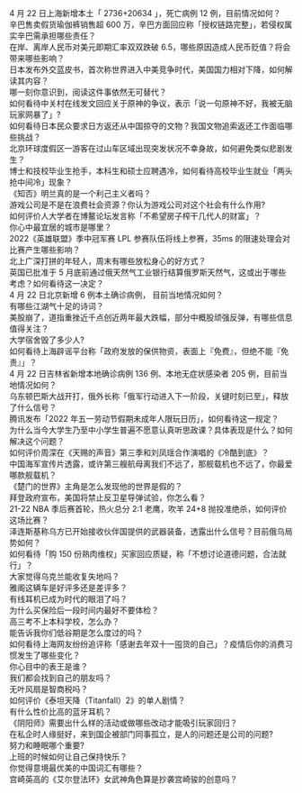 4 月 22 日上海新增本土「 2736+20634 」，死亡病例 12 例，目前情况如何？  
辛巴售卖假货瑜伽裤销售超 600 万，辛巴方面回应称「授权链路完整」，若侵权属实辛巴需承担哪些责任？  
在岸、离岸人民币对美元即期汇率双双跌破 6.5，哪些原因造成人民币贬值？将会带来哪些影响？  
日本发布外交蓝皮书，首次称世界进入中美竞争时代，美国国力相对下降，如何解读其内容？  
哪一刻你意识到，阅读这件事依然无可替代？  
如何看待中关村在线发文回应关于原神的争议，表示「说一句原神不好，我被无脑玩家网暴了」?  
如何看待日本民众要求日方返还从中国掠夺的文物？我国文物追索返还工作面临哪些挑战？  
北京环球度假区一游客在过山车区域出现突发状况不幸身故，如何避免类似悲剧发生？  
博士和技校毕业生抢手，本科生和硕士应聘遇冷，如何看待高校毕业生就业「两头抢中间冷」现象？  
《知否》明兰真的是一个利己主义者吗？  
游戏公司是不是在浪费社会资源？你认为游戏公司对这个社会有什么作用?  
如何评价人大学者在博鳌论坛发言称「不希望房子榨干几代人的财富」？  
你心中最宜居的城市是哪里？  
2022《英雄联盟》季中冠军赛 LPL 参赛队伍将线上参赛，35ms 的限速处理会对比赛产生哪些影响？  
北上广深打拼的年轻人，周末有哪些放松身心的好方式？  
英国已批准于 5 月底前通过俄天然气工业银行结算俄罗斯天然气，这或出于哪些考虑？如何看待这一决定？  
4 月 22 日北京新增 6 例本土确诊病例， 目前当地情况如何？  
有哪些江湖气十足的诗词？  
美股崩了，道指重挫近千点创近两年最大跌幅，部分中概股顽强反弹，有哪些信息值得关注？  
大学宿舍毁了多少人?  
如何看待上海辟谣平台称「政府发放的保供物资，表面上『免费』，但绝不能『免责』」？  
4 月 22 日吉林省新增本地确诊病例 136 例、本地无症状感染者 205 例，目前当地情况如何？  
乌东顿巴斯大战开打，俄外长称「俄军行动进入下一阶段，关键时刻已至」，释放了什么信号？  
腾讯发布「2022 年五一劳动节假期未成年人限玩日历」，如何看待这一规定？  
为什么当今大学生乃至中小学生普遍不愿意认真听思政课？具体表现是什么？如何解决这个问题？  
如何评价周深在《天赐的声音》第三季和刘凤瑶合作演唱的《冷酷到底》？  
中国海军宣传片透露，或许第三艘航母离我们不远了，那舰载机也不远了，你最爱哪款舰载机？  
《楚门的世界》主角是怎么发现他的世界是假的？  
拜登政府宣布，美国将禁止反卫星导弹试验，你怎么看？  
21-22 NBA 季后赛首轮，热火总分 2:1 老鹰，吹羊 24+8 抛投准绝杀，如何评价这场比赛？  
泽连斯基称乌方已开始接收伙伴国提供的武器装备，透露出什么信号？目前俄乌局势如何？  
如何看待「购 150 份熟肉维权」买家回应质疑，称「不想讨论道德问题，合法就行」？  
大家觉得乌克兰能收复失地吗？  
雅阁这辆车是好评多还是差评多？  
有线耳机已成为时代的眼泪了吗？  
为什么买保险后一段时间内最好不要体检？  
高三考不上本科学校，怎么办？  
能告诉我你们低谷期是怎么度过的吗？  
如何看待上海网友纷纷追评称「感谢去年双十一囤货的自己」？疫情后你的消费习惯发生了哪些变化？  
你心目中的表王是谁？  
我们都会找到自己的朋友吗？  
无叶风扇是智商税吗？  
如何评价《泰坦天降（Titanfall）2》的单人剧情？  
有什么性价比高的蓝牙耳机？  
《阴阳师》需要出什么样的活动或做哪些改动才能吸引玩家回归？  
在私企时人缘挺好，来到国企被部门同事孤立，是人的问题还是公司的问题?  
努力和睡眠哪个重要?  
上班的时候如何让自己保持快乐？  
你觉得意境最优美的中国词汇有哪些？  
宫崎英高的《艾尔登法环》女武神角色算是抄袭宫崎骏的创意吗？  
